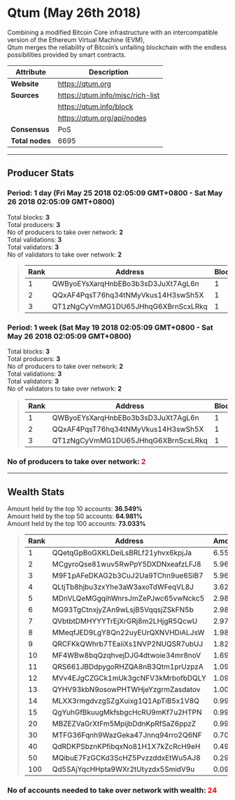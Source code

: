 # Qtum (May 26th 2018)
Combining a modified Bitcoin Core infrastructure with an intercompatible version of the Ethereum Virtual Machine (EVM),<br/>
Qtum merges the reliability of Bitcoin’s unfailing blockchain with the endless possibilities provided by smart contracts.<br/>

|Attribute|Description|
|---|---|
|**Website**|https://qtum.org|
|**Sources**|https://qtum.info/misc/rich-list|
| |https://qtum.info/block|
| |https://qtum.org/api/nodes|
|**Consensus**|PoS|
|**Total nodes**|6695|

---
## Producer Stats
### Period: 1 day (Fri May 25 2018 02:05:09 GMT+0800 - Sat May 26 2018 02:05:09 GMT+0800)
Total blocks: **3**<br/>
Total producers: **3**<br/>
No of producers to take over network: **2**<br/>
Total validations: **3**<br/>
Total validators: **3**<br/>
No of validators to take over network: **2**<br/>
> |Rank|Address|Blocks|
> |---|---|---|
> |1|QWByoEYsXarqHnbEBo3b3sD3JuXt7AgL6n|1|
> |2|QQxAF4PqsT76hq34tNMyVkus14H3swSh5X|1|
> |3|QT1zNgCyVmMG1DU65JHhqG6XBrnScxLRkq|1|

### Period: 1 week (Sat May 19 2018 02:05:09 GMT+0800 - Sat May 26 2018 02:05:09 GMT+0800)
Total blocks: **3**<br/>
Total producers: **3**<br/>
No of producers to take over network: **2**<br/>
Total validations: **3**<br/>
Total validators: **3**<br/>
No of validators to take over network: **2**<br/>
> |Rank|Address|Blocks|
> |---|---|---|
> |1|QWByoEYsXarqHnbEBo3b3sD3JuXt7AgL6n|1|
> |2|QQxAF4PqsT76hq34tNMyVkus14H3swSh5X|1|
> |3|QT1zNgCyVmMG1DU65JHhqG6XBrnScxLRkq|1|

### **No of producers to take over network: <span style="color:red">2</span>**

---
## Wealth Stats
Amount held by the top 10 accounts: **36.549%**<br/>
Amount held by the top 50 accounts: **64.981%**<br/>
Amount held by the top 100 accounts: **73.033%**<br/>
> |Rank|Address|Amount(%)|
> |---|---|---|
> |1|QQetqGpBoGXKLDeiLsBRLf21yhvx6kpjJa|6.5524|
> |2|MCgyroQse81wuv5RwPpY5DXDNxeafzLFJ8|5.9630|
> |3|M9F1pAFeDKAG2b3CuJ2Ua9TChn9ue6SiB7|5.9630|
> |4|QLtjTb8hjbu3zxYhe3aW3axoTdWFeqVL8J|3.6247|
> |5|MDnVLQeMGgqihWnrsJmZePJwc65vwNckc5|2.9815|
> |6|MG93TgCtnxjyZAn9wLsjB5VqqsjZSkFN5b|2.9815|
> |7|QVbtbtDMHYYYTrEjXrGRj8m2LHjgR5QcwU|2.9775|
> |8|MMeqfJED9LgY8Qn22uyEUrQXNVHDiALJsW|1.9877|
> |9|QRCFKkQWhrb7TEaiiXs1NVP2NUQSR7ubUJ|1.8270|
> |10|MF4WBw8bqQzqhvejDJG4dtwoie34mr8noV|1.6909|
> |11|QRS661JBDdpygoRHZQA8nB3Qtm1prUzpzA|1.0932|
> |12|MVv4EJgCZGCk1mUk3gcNFV3kMrbofbDQLY|1.0901|
> |13|QYHV93kbN9osowPHTWHjeYzgrmZasdatov|1.0069|
> |14|MLXX3rmgdvzgSZgXuixg1Q1ApTiB5x1V8Q|0.99380|
> |15|QgYuhGfBkuugMkfsbgcHcRU9mKf7u2HTPN|0.99380|
> |20|MBZEZVaGrXtFm5MpijbDdnKpRfSaZ6ppzZ|0.99380|
> |30|MTFG36Fqnh9WazGeka47Jnnq94rro2Q6NF|0.70230|
> |40|QdRDKPSbznKPfibqxNo81H1X7kZcRcH9eH|0.49690|
> |50|MQibuE7FzGCKd3ScHZ5PvzzddxEtWu5AJ8|0.29810|
> |100|Qd5SAjYqcHHpta9WXr2tUtyzdx5SmidV9u|0.094500|

### **No of accounts needed to take over network with wealth: <span style="color:red">24</span>**
